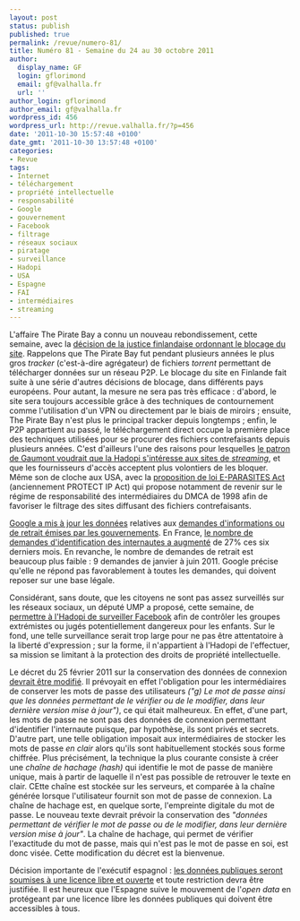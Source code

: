 ```yaml
---
layout: post
status: publish
published: true
permalink: /revue/numero-81/
title: Numéro 81 - Semaine du 24 au 30 octobre 2011
author:
  display_name: GF
  login: gflorimond
  email: gf@valhalla.fr
  url: ''
author_login: gflorimond
author_email: gf@valhalla.fr
wordpress_id: 456
wordpress_url: http://revue.valhalla.fr/?p=456
date: '2011-10-30 15:57:48 +0100'
date_gmt: '2011-10-30 13:57:48 +0100'
categories:
- Revue
tags:
- Internet
- téléchargement
- propriété intellectuelle
- responsabilité
- Google
- gouvernement
- Facebook
- filtrage
- réseaux sociaux
- piratage
- surveillance
- Hadopi
- USA
- Espagne
- FAI
- intermédiaires
- streaming
---
```

<p>L'affaire The Pirate Bay a connu un nouveau rebondissement, cette semaine, avec la <a href="http://www.numerama.com/magazine/20345-la-justice-finlandaise-ordonne-le-blocage-de-the-pirate-bay.html">décision de la justice finlandaise ordonnant le blocage du site</a>. Rappelons que The Pirate Bay fut pendant plusieurs années le plus gros <i>tracker</i> (c'est-à-dire agrégateur) de fichiers <i>torrent</i> permettant de télécharger données sur un réseau P2P. Le blocage du site en Finlande fait suite à une série d'autres décisions de blocage, dans différents pays européens. Pour autant, la mesure ne sera pas très efficace : d'abord, le site sera toujours accessible grâce à des techniques de contournement comme l'utilisation d'un VPN ou directement par le biais de miroirs ; ensuite, The Pirate Bay n'est plus le principal tracker depuis longtemps ; enfin, le P2P appartient au passé, le téléchargement direct occupe la première place des techniques utilisées pour se procurer des fichiers contrefaisants depuis plusieurs années. C'est d'ailleurs l'une des raisons pour lesquelles <a href="http://www.numerama.com/magazine/20374-le-patron-de-gaumont-veut-que-l-hadopi-filtre-le-streaming.html">le patron de Gaumont voudrait que la Hadopi s'intéresse aux sites de <i>streaming</i></a>, et que les fournisseurs d'accès acceptent plus volontiers de les bloquer. Même son de cloche aux USA, avec la <a href="http://www.numerama.com/magazine/20384-la-loi-anti-piratage-americaine-se-durcit-considerablement.html">proposition de loi E-PARASITES Act</a> (anciennement PROTECT IP Act) qui propose notamment de revenir sur le régime de responsabilité des intermédiaires du DMCA de 1998 afin de favoriser le filtrage des sites diffusant des fichiers contrefaisants.</p>
<p><a href="http://www.google.com/transparencyreport/governmentrequests/">Google a mis à jour les données</a> relatives aux <a href="http://www.clubic.com/internet/google/actualite-454748-google-requetes-gouvernementales-donnees-utilisateurs-forte-hausse.html">demandes d'informations ou de retrait émises par les gouvernements</a>. En France, <a href="http://www.numerama.com/magazine/20332-la-france-monte-sur-le-podium-des-demandeurs-d-identification-d-internautes-a-google.html">le nombre de demandes d'identification des internautes a augmenté</a> de 27% ces six derniers mois. En revanche, le nombre de demandes de retrait est beaucoup plus faible : 9 demandes de janvier à juin 2011. Google précise qu'elle ne répond pas favorablement à toutes les demandes, qui doivent reposer sur une base légale.</p>
<p>Considérant, sans doute, que les citoyens ne sont pas assez surveillés sur les réseaux sociaux, un député UMP a proposé, cette semaine, de <a href="http://www.numerama.com/magazine/20328-un-autre-depute-ump-propose-que-l-hadopi-surveille-facebook.html">permettre à l'Hadopi de surveiller Facebook</a> afin de contrôler les groupes extrémistes ou jugés potentiellement dangereux pour les enfants. Sur le fond, une telle surveillance serait trop large pour ne pas être attentatoire à la liberté d'expression ; sur la forme, il n'appartient à l'Hadopi de l'effectuer, sa mission se limitant à la protection des droits de propriété intellectuelle.</p>
<p>Le décret du 25 février 2011 sur la conservation des données de connexion <a href="http://www.pcinpact.com/actu/news/66634-mot-de-passe-lcen-decret-conservation-donnee.htm">devrait être modifié</a>. Il prévoyait en effet l'obligation pour les intermédiaires de conserver les mots de passe des utilisateurs <i>("g) Le mot de passe ainsi que les données permettant de le vérifier ou de le modifier, dans leur dernière version mise à jour")</i>, ce qui était malheureux. En effet, d'une part, les mots de passe ne sont pas des données de connexion permettant d'identifier l'internaute puisque, par hypothèse, ils sont privés et secrets. D'autre part, une telle obligation imposait aux intermédiaires de stocker les mots de passe <i>en clair</i> alors qu'ils sont habituellement stockés sous forme chiffrée. Plus précisément, la technique la plus courante consiste à créer une <i>chaîne de hachage</i> <i>(hash)</i> qui identifie le mot de passe de manière unique, mais à partir de laquelle il n'est pas possible de retrouver le texte en clair. CEtte chaîne est stockée sur les serveurs, et comparée à la chaîne générée lorsque l'utilisateur fournit son mot de passe de connexion. La chaîne de hachage est, en quelque sorte, l'empreinte digitale du mot de passe. Le nouveau texte devrait prévoir la conservation des <i>"données permettant de vérifier le mot de passe ou de le modifier, dans leur dernière version mise à jour"</i>. La chaîne de hachage, qui permet de vérifier l'exactitude du mot de passe, mais qui n'est pas le mot de passe en soi, est donc visée. Cette modification du décret est la bienvenue.</p>
<p>Décision importante de l'exécutif espagnol : <a href="http://www.numerama.com/magazine/20321-espagne-les-donnees-publiques-seront-ouvertes-et-libres-par-defaut.html">les données publiques seront soumises à une licence libre et ouverte</a> et toute restriction devra être justifiée. Il est heureux que l'Espagne suive le mouvement de l'<i>open data</i> en protégeant par une licence libre les données publiques qui doivent être accessibles à tous.</p>
